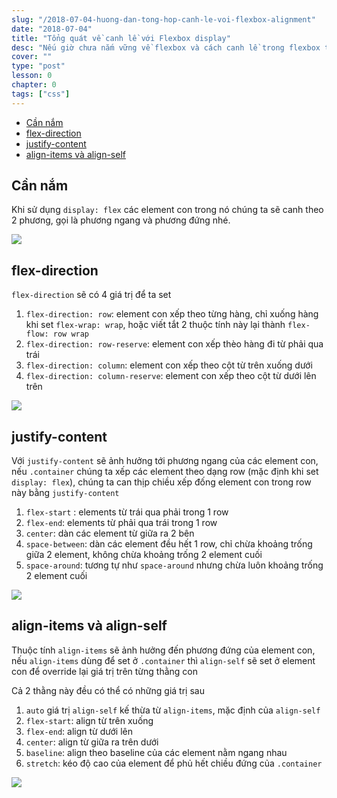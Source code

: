 ```yaml
---
slug: "/2018-07-04-huong-dan-tong-hop-canh-le-voi-flexbox-alignment"
date: "2018-07-04"
title: "Tổng quát về canh lề với Flexbox display"
desc: "Nếu giờ chưa nắm vững về flexbox và cách canh lề trong flexbox thì thật là thiếu xót trong thời đại 2018, chúng ta đã qua thời xài float, clearfix vốn được giới thiệu từ 2004"
cover: ""
type: "post"
lesson: 0
chapter: 0
tags: ["css"]
---
```


<!-- TOC -->

- [Cần nắm](#cần-nắm)
- [flex-direction](#flex-direction)
- [justify-content](#justify-content)
- [align-items và align-self](#align-items-và-align-self)

<!-- /TOC -->

## Cần nắm

Khi sử dụng `display: flex` các element con trong nó chúng ta sẽ canh theo 2 phương, gọi là phương ngang và phương đứng nhé.

![](https://cms-assets.tutsplus.com/uploads/users/30/posts/30183/image/axes.png)

## flex-direction

`flex-direction` sẽ có 4 giá trị để ta set

1. `flex-direction: row`: element con xếp theo từng hàng, chỉ xuống hàng khi set `flex-wrap: wrap`, hoặc viết tắt 2 thuộc tính này lại thành `flex-flow: row wrap`
2. `flex-direction: row-reserve`: element con xếp thèo hàng đi từ phải qua trái
3. `flex-direction: column`: element con xếp theo cột từ trên xuống dưới
4. `flex-direction: column-reserve`: element con xếp theo cột từ dưới lên trên

![](http://codropspz.tympanus.netdna-cdn.com/codrops/wp-content/uploads/2015/02/flex-direction-illustration.jpg)

## justify-content

Với `justify-content` sẽ ảnh hưởng tới phương ngang của các element con, nếu `.container` chúng ta xếp các element theo dạng row (mặc định khi set `display: flex`), chúng ta can thịp chiều xếp đống element con trong row này bằng `justify-content`

1. `flex-start` : elements từ trái qua phải trong 1 row
2. `flex-end`: elements từ phải qua trái trong 1 row
3. `center`: dàn các element từ giữa ra 2 bên
4. `space-between`: dàn các element đều hết 1 row, chỉ chừa khoảng trống giữa 2 element, không chừa khoảng trống 2 element cuối
5. `space-around`: tương tự như `space-around` nhưng chừa luôn khoảng trống 2 element cuối

![](https://uploads.toptal.io/blog/image/122559/toptal-blog-image-1490181185089.2_newsletter_copy_11-ac07811eeed0c992b21c660cd6119ca8.jpg)

## align-items và align-self

Thuộc tính `align-items` sẽ ảnh hưởng đến phương đứng của element con, nếu `align-items` dùng để set ở `.container` thì `align-self` sẽ set ở element con để override lại giá trị trên từng thằng con

Cả 2 thằng này đều có thể có những giá trị sau

1. `auto` giá trị `align-self` kế thừa từ `align-items`, mặc định của `align-self`
2. `flex-start`: align từ trên xuống
3. `flex-end`: align từ dưới lên
4. `center`: align từ giữa ra trên dưới
5. `baseline`: align theo baseline của các element nằm ngang nhau
6. `stretch`: kéo độ cao của element để phủ hết chiều đứng của `.container`

![](https://image.slidesharecdn.com/css3-layoutinctrlpdf-130218082731-phpapp01/95/slide-53-1024.jpg)